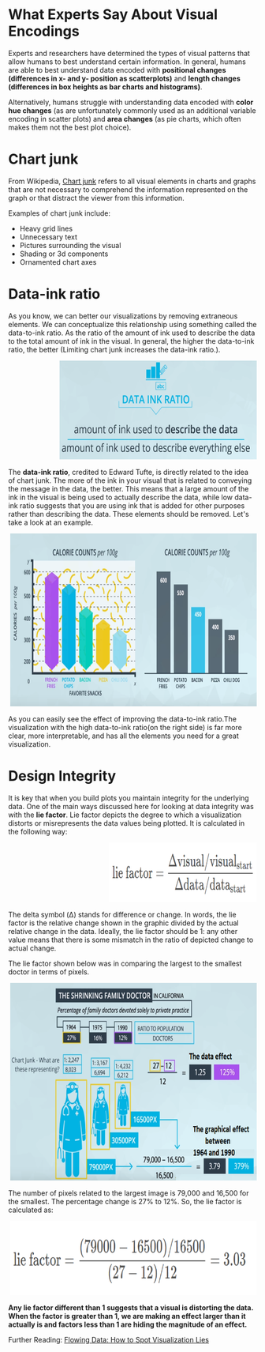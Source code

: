 
# What Experts Say About Visual Encodings 

Experts and researchers have determined the types of visual patterns that allow humans to best understand certain information. In general, humans are able to best understand data encoded with **positional changes (differences in x- and y- position as  scatterplots)** and **length changes (differences in box heights as  bar charts and histograms)**.

Alternatively, humans struggle with understanding data encoded with **color hue changes** (as are unfortunately commonly used as an additional variable encoding in scatter plots) and **area changes** (as pie charts, which often makes them not the best plot choice).

# Chart junk

From Wikipedia, [Chart junk](https://en.wikipedia.org/wiki/Chartjunk) refers to all visual elements in charts and graphs that are not necessary to comprehend the information represented on the graph or that distract the viewer from this information.

Examples of chart junk include:

   * Heavy grid lines
   * Unnecessary text
   * Pictures surrounding the visual
   * Shading or 3d components
   * Ornamented chart axes

# Data-ink ratio
As you know, we can better our visualizations by removing extraneous elements. We can conceptualize this relationship using something called the data-to-ink ratio. As the ratio of the amount of ink used to describe the data to the total amount of ink in the visual.
In general, the higher the data-to-ink ratio, the better (Limiting chart junk increases the data-ink ratio.). 
 
 <p align="right">
  <img src="../img/15.PNG" alt="" width="400" height="200" >
 </p>

The **data-ink ratio**, credited to Edward Tufte, is directly related to the idea of chart junk. The more of the ink in your visual that is related to conveying the message in the data, the better. This means that a large amount of the ink in the visual is being used to actually describe the data, while low data-ink ratio suggests that you are using ink that is added for other purposes rather than describing the data. These elements should be removed. Let's take a look at an example. 
 
  <p align="right">
  <img src="../img/16.PNG" alt="" width="500" height="350" >
 </p>
 
 As  you can easily see the effect of improving the data-to-ink ratio.The visualization with the high data-to-ink ratio(on the right side) is far more clear, more interpretable, and has all the elements you need for a great visualization. 

# Design Integrity

It is key that when you build plots you maintain integrity for the underlying data. One of the main ways discussed here for looking at data integrity was with the **lie factor**. Lie factor depicts the degree to which a visualization distorts or misrepresents the data values being plotted. It is calculated in the following way:

  <p align="right">
  <img src="../img/17.PNG" alt="" width="300" height="120" >
 </p>
 
 The delta symbol (Δ) stands for difference or change. In words, the lie factor is the relative change shown in the graphic divided by the actual relative change in the data. Ideally, the lie factor should be 1: any other value means that there is some mismatch in the ratio of depicted change to actual change.
 
The lie factor shown below was in comparing the largest to the smallest doctor in terms of pixels.

  <p align="right">
  <img src="../img/18.png" alt="" width="500" height="400" >
 </p>
 
 The number of pixels related to the largest image is 79,000 and 16,500 for the smallest. The percentage change is 27% to 12%. So, the lie factor is calculated as:
 
 
  <p align="right">
  <img src="../img/19.PNG" alt="" width="500" height="150" >
 </p>
 
**Any lie factor different than 1 suggests that a visual is distorting the data. When the factor is greater than 1, we are making an effect larger than it actually is and factors less than 1 are hiding the magnitude of an effect.** 

Further Reading: [Flowing Data: How to Spot Visualization Lies](https://flowingdata.com/2017/02/09/how-to-spot-visualization-lies/)

